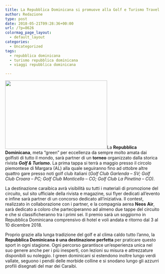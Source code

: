 ```yaml
---
title: La Repubblica Dominicana si promuove alla Golf e Turismo Travel Cup
author: Redazione
type: post
date: 2018-05-21T09:28:36+00:00
url: /?p=8626
colormag_page_layout:
  - default_layout
categories:
  - Uncategorized
tags:
  - repubblica dominicana
  - turismo repubblica dominicana
  - viaggi repubblica dominicana

---
```

<img decoding="async" loading="lazy" class=" wp-image-8627 alignleft" src="https://progressonline.it/wp-content/uploads/2018/05/rep-dominicana-300x201.jpg" alt="" width="331" height="222" />La **Repubblica Dominicana**, meta “green” per eccellenza da sempre molto amata dai golfisti di tutto il mondo, sarà partner di un **torneo** organizzato dalla storica rivista **_Golf & Turismo._** La prima tappa si terrà a maggio presso il circolo piemontese di Margara (AL) alla quale seguiranno fino ad ottobre altre quattro gare presso noti golf club italiani (_Golf Club Garlenda &#8211; SV; Golf Club Croara – PC; Golf Club Monticello – CO; Golf Club La Pinetina &#8211; CO)_.

La destinazione caraibica avrà visibilità su tutti i materiali di promozione del circuito, sul sito ufficiale della rivista e magazine, sui flyer dedicati all’evento e infine sarà partner di un concorso dedicato all’iniziativa. Il contest, realizzato in collaborazione con i partner, e la compagnia aerea **Neos** **Air**, sarà dedicato a coloro che parteciperanno ad almeno due tappe del circuito e che si classificheranno tra i primi sei. Il premio sarà un soggiorno in Repubblica Dominicana comprensivo di hotel e voli andata e ritorno dal 3 al 10 dicembre 2018.

Proprio grazie alla lunga tradizione del golf e al clima caldo tutto l’anno, la **Repubblica Dominicana è una destinazione perfetta** per praticare questo sport in ogni stagione. Ogni percorso garantisce un’esperienza unica nel suo genere anche per i più inesperti, con lezioni su misura e attrezzature disponibili su noleggio. I green dominicani si estendono inoltre lungo verdi vallate, seguono i pendii delle morbide colline e si snodano lungo gli azzurri profili disegnati del mar dei Caraibi.